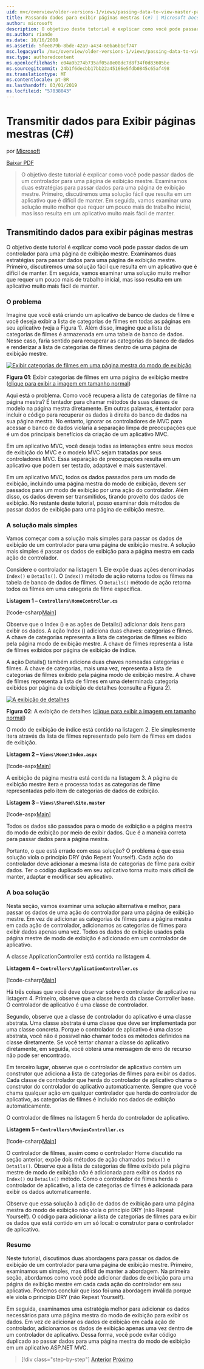 ```yaml
---
uid: mvc/overview/older-versions-1/views/passing-data-to-view-master-pages-cs
title: Passando dados para exibir páginas mestras (c#) | Microsoft Docs
author: microsoft
description: O objetivo deste tutorial é explicar como você pode passar dados de um controlador para uma página de exibição mestre. Examinamos duas estratégias para passar dados para uma exibição m...
ms.author: riande
ms.date: 10/16/2008
ms.assetid: 5fee879b-8bde-42a9-a434-60ba6b1cf747
msc.legacyurl: /mvc/overview/older-versions-1/views/passing-data-to-view-master-pages-cs
msc.type: authoredcontent
ms.openlocfilehash: e04a9b274b735af05a8e08dc7d8f34f0d83605be
ms.sourcegitcommit: 24b1f6decbb17bb22a45166e5fdb0845c65af498
ms.translationtype: MT
ms.contentlocale: pt-BR
ms.lasthandoff: 03/01/2019
ms.locfileid: "57038043"
---
```

<a name="passing-data-to-view-master-pages-c"></a>Transmitir dados para Exibir páginas mestras (C#)
====================
por [Microsoft](https://github.com/microsoft)

[Baixar PDF](http://download.microsoft.com/download/e/f/3/ef3f2ff6-7424-48f7-bdaa-180ef64c3490/ASPNET_MVC_Tutorial_13_CS.pdf)

> O objetivo deste tutorial é explicar como você pode passar dados de um controlador para uma página de exibição mestre. Examinamos duas estratégias para passar dados para uma página de exibição mestre. Primeiro, discutiremos uma solução fácil que resulta em um aplicativo que é difícil de manter. Em seguida, vamos examinar uma solução muito melhor que requer um pouco mais de trabalho inicial, mas isso resulta em um aplicativo muito mais fácil de manter.


## <a name="passing-data-to-view-master-pages"></a>Transmitindo dados para exibir páginas mestras

O objetivo deste tutorial é explicar como você pode passar dados de um controlador para uma página de exibição mestre. Examinamos duas estratégias para passar dados para uma página de exibição mestre. Primeiro, discutiremos uma solução fácil que resulta em um aplicativo que é difícil de manter. Em seguida, vamos examinar uma solução muito melhor que requer um pouco mais de trabalho inicial, mas isso resulta em um aplicativo muito mais fácil de manter.

### <a name="the-problem"></a>O problema

Imagine que você está criando um aplicativo de banco de dados de filme e você deseja exibir a lista de categorias de filmes em todas as páginas em seu aplicativo (veja a Figura 1). Além disso, imagine que a lista de categorias de filmes é armazenada em uma tabela de banco de dados. Nesse caso, faria sentido para recuperar as categorias do banco de dados e renderizar a lista de categorias de filmes dentro de uma página de exibição mestre.


[![Exibir categorias de filmes em uma página mestra do modo de exibição](passing-data-to-view-master-pages-cs/_static/image2.png)](passing-data-to-view-master-pages-cs/_static/image1.png)

**Figura 01**: Exibir categorias de filmes em uma página de exibição mestre ([clique para exibir a imagem em tamanho normal](passing-data-to-view-master-pages-cs/_static/image3.png))


Aqui está o problema. Como você recupera a lista de categorias de filme na página mestra? É tentador para chamar métodos de suas classes de modelo na página mestra diretamente. Em outras palavras, é tentador para incluir o código para recuperar os dados à direita do banco de dados na sua página mestra. No entanto, ignorar os controladores de MVC para acessar o banco de dados violaria a separação limpa de preocupações que é um dos principais benefícios da criação de um aplicativo MVC.

Em um aplicativo MVC, você deseja todas as interações entre seus modos de exibição do MVC e o modelo MVC sejam tratadas por seus controladores MVC. Essa separação de preocupações resulta em um aplicativo que podem ser testado, adaptável e mais sustentável.

Em um aplicativo MVC, todos os dados passados para um modo de exibição, incluindo uma página mestra do modo de exibição, devem ser passados para um modo de exibição por uma ação do controlador. Além disso, os dados devem ser transmitidos, tirando proveito dos dados de exibição. No restante deste tutorial, posso examinar dois métodos de passar dados de exibição para uma página de exibição mestre.

### <a name="the-simple-solution"></a>A solução mais simples

Vamos começar com a solução mais simples para passar os dados de exibição de um controlador para uma página de exibição mestre. A solução mais simples é passar os dados de exibição para a página mestra em cada ação de controlador.

Considere o controlador na listagem 1. Ele expõe duas ações denominadas `Index()` e `Details()`. O `Index()` método de ação retorna todos os filmes na tabela de banco de dados de filmes. O `Details()` método de ação retorna todos os filmes em uma categoria de filme específica.

**Listagem 1 – `Controllers\HomeController.cs`**

[!code-csharp[Main](passing-data-to-view-master-pages-cs/samples/sample1.cs)]

Observe que o Index () e as ações de Details() adicionar dois itens para exibir os dados. A ação Index () adiciona duas chaves: categorias e filmes. A chave de categorias representa a lista de categorias de filmes exibido pela página modo de exibição mestre. A chave de filmes representa a lista de filmes exibidos por página de exibição de índice.

A ação Details() também adiciona duas chaves nomeadas categorias e filmes. A chave de categorias, mais uma vez, representa a lista de categorias de filmes exibido pela página modo de exibição mestre. A chave de filmes representa a lista de filmes em uma determinada categoria exibidos por página de exibição de detalhes (consulte a Figura 2).


[![A exibição de detalhes](passing-data-to-view-master-pages-cs/_static/image5.png)](passing-data-to-view-master-pages-cs/_static/image4.png)

**Figura 02**: A exibição de detalhes ([clique para exibir a imagem em tamanho normal](passing-data-to-view-master-pages-cs/_static/image6.png))


O modo de exibição de índice está contido na listagem 2. Ele simplesmente itera através da lista de filmes representado pelo item de filmes em dados de exibição.

**Listagem 2 – `Views\Home\Index.aspx`**

[!code-aspx[Main](passing-data-to-view-master-pages-cs/samples/sample2.aspx)]

A exibição de página mestra está contida na listagem 3. A página de exibição mestre itera e processa todas as categorias de filme representadas pelo item de categorias de dados de exibição.

**Listagem 3 – `Views\Shared\Site.master`**

[!code-aspx[Main](passing-data-to-view-master-pages-cs/samples/sample3.aspx)]

Todos os dados são passados para o modo de exibição e a página mestra do modo de exibição por meio de exibir dados. Que é a maneira correta para passar dados para a página mestra.

Portanto, o que está errado com essa solução? O problema é que essa solução viola o princípio DRY (não Repeat Yourself). Cada ação do controlador deve adicionar a mesma lista de categorias de filme para exibir dados. Ter o código duplicado em seu aplicativo torna muito mais difícil de manter, adaptar e modificar seu aplicativo.

### <a name="the-good-solution"></a>A boa solução

Nesta seção, vamos examinar uma solução alternativa e melhor, para passar os dados de uma ação do controlador para uma página de exibição mestre. Em vez de adicionar as categorias de filmes para a página mestra em cada ação de controlador, adicionamos as categorias de filmes para exibir dados apenas uma vez. Todos os dados de exibição usados pela página mestre de modo de exibição é adicionado em um controlador de aplicativo.

A classe ApplicationController está contida na listagem 4.

**Listagem 4 – `Controllers\ApplicationController.cs`**

[!code-csharp[Main](passing-data-to-view-master-pages-cs/samples/sample4.cs)]

Há três coisas que você deve observar sobre o controlador de aplicativo na listagem 4. Primeiro, observe que a classe herda da classe Controller base. O controlador de aplicativo é uma classe de controlador.

Segundo, observe que a classe de controlador do aplicativo é uma classe abstrata. Uma classe abstrata é uma classe que deve ser implementada por uma classe concreta. Porque o controlador de aplicativo é uma classe abstrata, você não é possível não chamar todos os métodos definidos na classe diretamente. Se você tentar chamar a classe do aplicativo diretamente, em seguida, você obterá uma mensagem de erro de recurso não pode ser encontrado.

Em terceiro lugar, observe que o controlador de aplicativo contém um construtor que adiciona a lista de categorias de filmes para exibir os dados. Cada classe de controlador que herda do controlador de aplicativo chama o construtor do controlador do aplicativo automaticamente. Sempre que você chama qualquer ação em qualquer controlador que herda do controlador de aplicativo, as categorias de filmes é incluído nos dados de exibição automaticamente.

O controlador de filmes na listagem 5 herda do controlador de aplicativo.

**Listagem 5 – `Controllers\MoviesController.cs`**

[!code-csharp[Main](passing-data-to-view-master-pages-cs/samples/sample5.cs)]

O controlador de filmes, assim como o controlador Home discutido na seção anterior, expõe dois métodos de ação chamados `Index()` e `Details()`. Observe que a lista de categorias de filme exibido pela página mestre de modo de exibição não é adicionada para exibir os dados na `Index()` ou `Details()` método. Como o controlador de filmes herda o controlador de aplicativo, a lista de categorias de filmes é adicionada para exibir os dados automaticamente.

Observe que essa solução à adição de dados de exibição para uma página mestra do modo de exibição não viola o princípio DRY (não Repeat Yourself). O código para adicionar a lista de categorias de filmes para exibir os dados que está contido em um só local: o construtor para o controlador de aplicativo.

### <a name="summary"></a>Resumo

Neste tutorial, discutimos duas abordagens para passar os dados de exibição de um controlador para uma página de exibição mestre. Primeiro, examinamos um simples, mas difícil de manter a abordagem. Na primeira seção, abordamos como você pode adicionar dados de exibição para uma página de exibição mestre em cada cada ação do controlador em seu aplicativo. Podemos concluir que isso foi uma abordagem inválida porque ele viola o princípio DRY (não Repeat Yourself).

Em seguida, examinamos uma estratégia melhor para adicionar os dados necessários para uma página mestra do modo de exibição para exibir os dados. Em vez de adicionar os dados de exibição em cada ação de controlador, adicionamos os dados de exibição apenas uma vez dentro de um controlador de aplicativo. Dessa forma, você pode evitar código duplicado ao passar dados para uma página mestra do modo de exibição em um aplicativo ASP.NET MVC.

> [!div class="step-by-step"]
> [Anterior](creating-page-layouts-with-view-master-pages-cs.md)
> [Próximo](asp-net-mvc-views-overview-vb.md)
